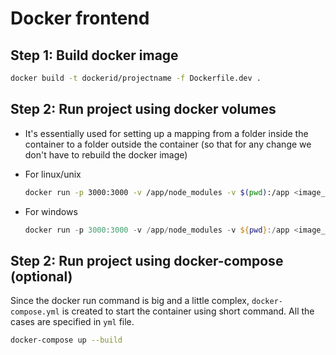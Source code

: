 # Docker frontend

## Step 1: Build docker image

```bash
docker build -t dockerid/projectname -f Dockerfile.dev .
```

## Step 2: Run project using docker volumes

- It's essentially used for setting up a mapping from a folder inside the container to a folder outside the container (so that for any change we don't have to rebuild the docker image)

- For linux/unix

  ```bash
  docker run -p 3000:3000 -v /app/node_modules -v $(pwd):/app <image_id/image_name>
  ```

- For windows

  ```powershell
  docker run -p 3000:3000 -v /app/node_modules -v ${pwd}:/app <image_id/image_name>
  ```

## Step 2: Run project using docker-compose (optional)
Since the docker run command is big and a little complex, `docker-compose.yml` is created to start the container using short command. All the cases are specified in `yml` file.

```bash
docker-compose up --build
```
